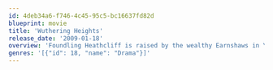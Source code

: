 ```yaml
---
id: 4deb34a6-f746-4c45-95c5-bc16637fd82d
blueprint: movie
title: 'Wuthering Heights'
release_date: '2009-01-18'
overview: 'Foundling Heathcliff is raised by the wealthy Earnshaws in Yorkshire but in later life launches a vendetta against the family.'
genres: '[{"id": 18, "name": "Drama"}]'
---
```

